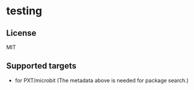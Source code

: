 # testing



## License

MIT

## Supported targets

* for PXT/microbit
(The metadata above is needed for package search.)

